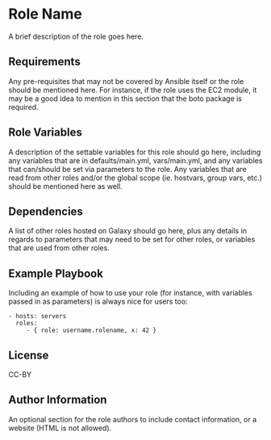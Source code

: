 Role Name
=========

A brief description of the role goes here.

Requirements
------------

Any pre-requisites that may not be covered by Ansible itself or the role should be mentioned here. For instance, if the role uses the EC2 module, it may be a good idea to mention in this section that the boto package is required.

Role Variables
--------------

A description of the settable variables for this role should go here, including any variables that are in defaults/main.yml, vars/main.yml, and any variables that can/should be set via parameters to the role. Any variables that are read from other roles and/or the global scope (ie. hostvars, group vars, etc.) should be mentioned here as well.

Dependencies
------------

A list of other roles hosted on Galaxy should go here, plus any details in regards to parameters that may need to be set for other roles, or variables that are used from other roles.

Example Playbook
----------------

Including an example of how to use your role (for instance, with variables passed in as parameters) is always nice for users too:

    - hosts: servers
      roles:
         - { role: username.rolename, x: 42 }

License
-------

CC-BY

Author Information
------------------

An optional section for the role authors to include contact information, or a website (HTML is not allowed).
